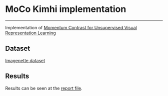 # MoCo Kimhi implementation
---
Implementation of <a href='https://arxiv.org/pdf/1911.05722.pdf'>Momentum Contrast for Unsupervised Visual Representation Learning</a>

## Dataset
<a href='https://github.com/fastai/imagenette'>Imagenette dataset</a>

## Results
Results can be seen at the <a href='https://github.com/shaiTheKimhi/MoCo-Impl/blob/main/report.pdf'>report file</a>.


